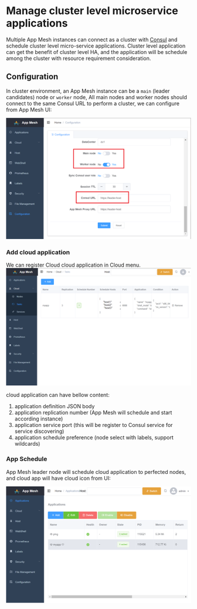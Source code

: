 # Manage cluster level microservice applications
Multiple App Mesh instances can connect as a cluster with [Consul](https://github.com/laoshanxi/app-mesh/blob/main/doc/CONSUL.md) and schedule cluster level micro-service applications. Cluster level application can get the benefit of cluster level HA, and the application will be schedule among the cluster with resource requirement consideration.

## Configuration

In cluster environment, an App Mesh instance can be a `main` (leader candidates) node or `worker` node, All main nodes and worker nodes should connect to the same Consul URL to perform a cluster, we can configure from App Mesh UI:

<img src="https://raw.githubusercontent.com/laoshanxi/picture/master/wiki/07.png" />

### Add cloud application

We can register Cloud cloud application in Cloud menu.
<img src="https://raw.githubusercontent.com/laoshanxi/picture/master/wiki/08.png" />

cloud application can have bellow content:
1. application definition JSON body
2. application replication number (App Mesh will schedule and start according instance)
3. application service port (this will be register to Consul service for service discovering)
4. application schedule preference (node select with labels, support wildcards)

### App Schedule
App Mesh leader node will schedule cloud application to perfected nodes, and cloud app will have cloud icon from UI:

<img src="https://raw.githubusercontent.com/laoshanxi/picture/master/wiki/09.png" />
